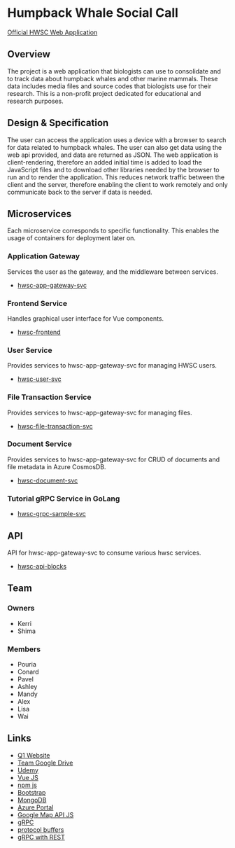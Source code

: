 # Humpback Whale Social Call
[Official HWSC Web Application](https://faraonc.github.io/hwsc-gateway-svc/)

## Overview
The project is a web application that biologists can use to consolidate and to track data about humpback whales and other marine mammals. These data includes media files and source codes that biologists use for their research.
This is a non-profit project dedicated for educational and research purposes.

## Design & Specification
The user can access the application uses a device with a browser to search for data related to humpback whales. The user can also get data using the web api provided, and data are returned as JSON.
The web application is client-rendering, therefore an added initial time is added to load the JavaScript files and to download other libraries needed by the browser to run and to render the application. This reduces network traffic between the client and the server, therefore enabling the client to work remotely and only communicate back to the server if data is needed. 

## Microservices
Each microservice corresponds to specific functionality. This enables the usage of containers for deployment later on.
### Application Gateway
Services the user as the gateway, and the middleware between services.
- [hwsc-app-gateway-svc](https://github.com/faraonc/hwsc-app-gateway-svc)
### Frontend Service
Handles graphical user interface for Vue components.
- [hwsc-frontend](https://github.com/faraonc/hwsc-frontend)
### User Service
Provides services to hwsc-app-gateway-svc for managing HWSC users.
- [hwsc-user-svc](https://github.com/faraonc/hwsc-user-svc)
### File Transaction Service
Provides services to hwsc-app-gateway-svc for managing files.
- [hwsc-file-transaction-svc](https://github.com/faraonc/hwsc-file-transaction-svc)
### Document Service
 Provides services to hwsc-app-gateway-svc for CRUD of documents and file metadata in Azure CosmosDB.
- [hwsc-document-svc](https://github.com/faraonc/hwsc-document-svc)
### Tutorial gRPC Service in GoLang
- [hwsc-grpc-sample-svc](https://github.com/faraonc/hwsc-grpc-sample-svc)

## API
API for hwsc-app-gateway-svc to consume various hwsc services.
- [hwsc-api-blocks](https://github.com/faraonc/hwsc-api-blocks)

## Team 

### Owners
- Kerri
- Shima

### Members
- Pouria 
- Conard 
- Pavel 
- Ashley 
- Mandy 
- Alex
- Lisa
- Wai

## Links
- [Q1 Website](https://hwss.azurewebsites.net/#/)
- [Team Google Drive](https://drive.google.com/drive/folders/13vJqlP3PRIZJMuMC0tfnGKSoOrWuMX4W)
- [Udemy](https://www.udemy.com/)
- [Vue JS](https://vuejs.org/)
- [npm js](https://www.npmjs.com/)
- [Bootstrap](https://getbootstrap.com/)
- [MongoDB](https://www.mongodb.com/)
- [Azure Portal](https://portal.azure.com/)
- [Google Map API JS](https://developers.google.com/maps/documentation/javascript/tutorial)
- [gRPC](https://grpc.io/)
- [protocol buffers](https://developers.google.com/protocol-buffers/docs/proto3)
- [gRPC with REST](https://grpc.io/blog/coreos)
